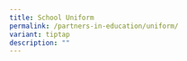 ```yaml
---
title: School Uniform
permalink: /partners-in-education/uniform/
variant: tiptap
description: ""
---
```

